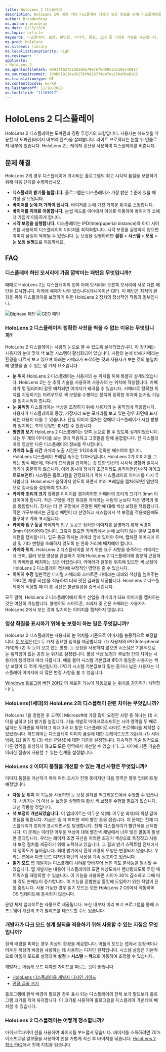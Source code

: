 ```yaml
---
title: HoloLens 2 디스플레이
description: HoloLens 2에 대한 기대 디스플레이 최상의 영상 화질을 위해 디스플레이를 구성하기 위한 지침입니다.
author: BrandonBray
ms.author: branbray
ms.date: 8/13/2020
ms.topic: article
keywords: 디스플레이, 보정, 편안함, 시각적, 품질, ipd 등 다양한 기능을 제공합니다.
ms.prod: hololens
ms.sitesec: library
ms.localizationpriority: high
ms.reviewer: ''
appliesto:
- HoloLens 2
ms.openlocfilehash: 0001ff627b150a9ba79e76f8d995231186c46917
ms.sourcegitcommit: 108b818130e2627bf08107f4e47ae159dd6ab1d2
ms.translationtype: HT
ms.contentlocale: ko-KR
ms.lasthandoff: 11/10/2020
ms.locfileid: "11163017"
---
```

# HoloLens 2 디스플레이

HoloLens 2 디스플레이는 도파관과 경량 투영기의 조합입니다. 사용자는 헤드셋을 착용할 때 도파관(바이저 내부의 렌즈)을 살펴봅니다. 라이트 프로젝터는 눈썹 위 인클로저 내부에 있습니다. HoloLens 2는 레이저 광선을 사용하여 디스플레이를 비춥니다.

## 문제 해결

HoloLens 2의 경우 디스플레이에 표시되는 홀로그램의 최고 시각적 품질을 보장하기 위해 다음 단계를 수행하십시오.

* **디스플레이 밝기를 늘립니다.** 홀로그램은 디스플레이가 가장 밝은 수준에 있을 때 가장 잘 보입니다.
* **바이저를 눈에 더 가까이 댑니다.** 바이저를 눈에 가장 가까운 위치로 스윙합니다.
* **바이저를 아래로 이동합니다.** 눈썹 패드를 이마에서 아래로 이동하여 바이저가 코에 더 가깝게 이동하게 합니다.
* **시각 보정을 실행합니다.** 디스플레이는 IPD(Interpuperial distance)와 아이 시어즈를 사용하여 디스플레이의 이미지를 최적화합니다. 시각 보정을 실행하지 않으면 이미지 품질이 악화될 수 있습니다. 눈 보정을 실행하려면 **설정** > **시스템** > **보정** > **눈 보정 실행**으로 이동하세요.

## FAQ

### 디스플레이 하단 모서리에 가끔 깜박이는 패턴은 무엇입니까?

때때로 HoloLens 2는 디스플레이의 왼쪽 아래 모서리와 오른쪽 모서리에 서로 다른 패턴을 표시합니다. 아래에 예제가 나와 있습니다(애니메이션 GIF). 이 패턴은 최적의 환경을 위해 디스플레이를 보정하기 위한 HoloLens 2 장치의 정상적인 작동의 일부입니다.

![Biphase 패턴](./images/DAT-Biphase-Fiducial.gif) ![GEO 패턴](./images/DAT-GEO-Fiducial.gif)

### HoloLens 2 디스플레이의 정확한 사진을 찍을 수 없는 이유는 무엇입니까?

HoloLens 2 디스플레이는 사람의 눈으로 볼 수 있도록 설계되었습니다. 이 장치에는 사용자의 눈에 맞게 색 보정 시스템이 활성화되어 있습니다. 사람의 눈에 비해 카메라는 환경을 다르게 보고 있으며 아래는 카메라가 포착하는 것과 사용자가 보는 것의 불일치에 영향을 줄 수 있는 몇 가지 요소입니다.

* **눈 위치** HoloLens 2 디스플레이는 사용자의 눈 위치를 위해 특별히 설계되었습니다. HoloLens 2는 눈 추적 기술을 사용하여 사용자의 눈 위치에 적응합니다. 카메라가 몇 밀리미터 잘못 배치되면 이미지가 왜곡될 수 있습니다. 카메라로 정확한 위치를 지정하기는 어려우므로 색 보정을 수행하는 장치의 정확한 위치와 눈가림 기능을 일치시켜야 합니다.
* **눈 움직임** 디스플레이는 색상을 조정하기 위해 사용자의 눈 움직임에 적응합니다. 사용자가 디스플레이의 중앙, 가장자리 또는 모서리를 보고 있는 경우 화면에 표시되는 내용이 다를 수 있습니다. 단일 이미지 캡처는 잘해야 디스플레이가 시선 방향과 일치하는 축의 모양만 표시할 수 있습니다.
* **쌍안경 보기** HoloLens 2 디스플레이는 양쪽 눈으로 볼 수 있도록 설계되었습니다. 뇌는 두 개의 이미지를 보는 것에 적응하고 그것들을 함께 융합합니다. 한 디스플레이의 영상만 다른 디스플레이의 정보를 무시합니다.
* **카메라 노출 시간** 카메라 노출 시간은 1/120초의 정확한 배수여야 합니다. HoloLens 디스플레이 프레임 속도는 120Hz입니다. HoloLens 2가 이미지를 그리는 방식 때문에, 하나의 프레임을 캡처하는 것 또한 인간의 시각적 경험과 일치시키기에 충분하지 않습니다. 이와 동시에 장치가 조금이라도 움직이면(단순히 마이크로모브먼트) 시스템은 홀로그램을 안정화하기 위해 디스플레이의 이미지를 다시 투사합니다. HoloLens가 움직이지 않도록 하면서 여러 프레임을 캡처하려면 일반적으로 검사실을 설정해야 합니다.
* **카메라 조리개 크기** 정확한 이미지를 캡처하려면 카메라의 조리개 크기가 3mm 이상이어야 합니다. 작은 구멍을 가진 휴대폰 카메라는 사람의 눈보다 작은 영역의 빛을 통합합니다. 장치는 더 큰 구멍에서 관찰된 패턴에 대해 색상 보정을 적용합니다. 작은 개구부에서는 균일성 패턴이 더 선명하고 시스템에서 색 보정을 적용했음에도 불구하고 계속 표시됩니다.
* **카메라 입구 동공** 카메라의 입구 동공은 정확한 이미지를 촬영하기 위해 직경이 3mm 이상이어야 합니다. 그렇지 않으면 카메라에서 눈에 보이지 않는 일부 고주파 패턴을 캡처합니다. 입구 동공 위치는 카메라 앞에 있어야 하며, 캡처된 이미지에 이상 및 기타 변형을 초래하지 않도록 눈 완화 거리에 배치해야 합니다.
* **카메라 위치.** HoloLens 2 디스플레이를 보기 위한 요구 사항을 충족하는 카메라는 더 크며, 컬러 보정 영상을 관찰하기 위해 HoloLens 2 디스플레이에 충분히 근접하게 카메라를 배치하는 것은 어렵습니다. 카메라가 잘못된 위치에 있으면 색 보정이 HoloLens 2 디스플레이 캡처에 부정적인 영향을 줄 수 있습니다.
* **이미지 수정** 일반적인 디지털 카메라와 스마트폰 카메라는 대비와 색상을 높여주는 TRC(톤 재생 곡선)를 적용하여 더욱 멋진 결과를 제공합니다. HoloLens 2 디스플레이에 적용할 때 이 톤 곡선은 불균일성을 증폭시킵니다.

모두 말해, HoloLens 2 디스플레이에서 특수 산업용 카메라가 대표 이미지를 캡처하는 것은 여전히 가능합니다. 불행히도 스마트폰, 소비자 및 전문 카메라는 사용자가 HoloLens 2에서 보는 것과 일치하는 이미지를 캡처하지 않습니다.

### 영상 화질을 표시하기 위해 눈 보정이 하는 일은 무엇입니까?

HoloLens 2 디스플레이는 사용자의 눈 위치를 기준으로 이미지를 능동적으로 보정합니다. [눈 보정](hololens-calibration.md)은(는) 두 가지 중요한 입력을 제공합니다. (1) 사용자의 IPD(Interpherial 거리)와 (2) 각 눈이 보고 있는 방향. 눈 보정을 사용하지 않으면 시스템은 기본적으로 눈 움직임이 없는 공칭 눈 위치로 설정됩니다. 활성 색상 보정과 무보정 간의 차이는 사용자의 생리학에 따라 다릅니다. 예를 들어 시스템 기본값과 IPD가 동일한 사용자는 색상 보정이 더 적게 개선됩니다. IPD가 시스템 기본값보다 훨씬 좁거나 넓은 사용자는 디스플레이 이미지에 더 많은 변경 사항을 볼 수 있습니다.

[Windows 홀로그램 버전 20H2](hololens-release-notes.md#windows-holographic-version-20h2) 의 새로운 기능이 [자동으로 눈 위치를 감지](hololens-calibration.md#auto-eye-position-support)하기 시작합니다. 

### HoloLens(1세대)와 HoloLens 2의 디스플레이 관련 차이는 무엇입니까?

HoloLens 1을 경험한 후 고객이 Microsoft에 가장 많이 요청한 사항 중 하나는 (1) 시야를 넓히고 (2) 밝기를 높입니다. 기술 개발로 마이크로소프트는 시야 영역을 두 배로 넓히는 도파관을 제작하고 최대 3배 더 밝은 디스플레이로 라이트 프로젝터를 제작할 수 있었습니다. 하드웨어는 디스플레이 이미지 품질에 대한 트레이드오프 3중(예: (1) 시야 범위, (2) 밝기 및 (3) 색상 균일성)에 대한 기준을 설정합니다. 지속적인 기술 발전으로 다른 영역을 희생하지 않고도 모든 영역에서 개선할 수 있습니다. 그 사이에 기존 기술은 이러한 절충에 사용할 수 있는 한계를 설정합니다.

### HoloLens 2 이미지 품질을 개선할 수 있는 개선 사항은 무엇입니까?

이미지 품질을 개선하기 위해 여러 조사가 진행 중이지만 다음 영역은 향후 업데이트될 예정입니다.

* **자동 눈 위치** 이 기능을 사용하면 눈 보정 절차를 백그라운드에서 수행할 수 있습니다. 사용자는 더 이상 눈 보정을 실행하여 활성 색 보정을 수행할 필요가 없습니다. 대신 작동할 것입니다.
* **색 보정이 개선되었습니다.** 이 업데이트는 어두운 색(예: 어두운 회색)의 색상 값에 초점을 맞춥니다. 지금은 좀 더 희미한 색이 빨간 톤을 잡습니다. 이 문제는 전체 디스플레이가 흐리게 표시되면서도 발생합니다. 전체 디스플레이가 빨간색을 선택합니다. 이 문제는 이러한 어두운 색상에 대해 빨간색 채널에서 너무 많은 활동이 발생한 결과입니다. 우리는 레이저 조명 곡선을 이러한 조광기 색상으로 특징짓고 사용자 보정 절차를 제공하기 위해 노력하고 있습니다. 그 결과 밝기 스펙트럼 전체에서 색 정확도가 높아집니다. 최대 밝기에서 흰색 배경의 모양은 변경되지 않습니다. 우리는 앱에서 다크 모드 디자인 패턴의 사용을 계속 권고하고 있습니다.
* **읽기 모드** 앱 개발자는 디스플레이 시야를 맞바꾸어 높은 각도 분해능을 달성할 수 있습니다. 앱 개발자는 내용이 디스플레이의 도면 해상도에서 렌더링되도록 투영 매트릭스를 재정의할 수 있습니다. 이 기능을 사용하면 시야가 30% 감소하고 그에 따라 각도 분해능이 증가합니다. 이 기능을 혼합현실 툴킷에 도입하기 위한 작업이 진행 중입니다. 사용 가능한 경우 읽기 모드는 모든 HoloLens 2 OS에서 작동하며 OS 업데이트에 종속되지 않습니다.

운영 체제 업데이트는 자동으로 제공됩니다. 또한 내부자 미리 보기 프로그램을 통해 소프트웨어 개선의 초기 릴리즈를 테스트할 수도 있습니다.

### 개발자가 다크 모드 설계 원칙을 적용하기 위해 사용할 수 있는 지침은 무엇입니까?

흰색 배경을 피하는 경우 최상의 환경을 제공합니다. 어둡게 모드는 앱에서 검정색이나 어두운 색상의 배경을 사용하는 데 사용하는 디자인 원칙입니다. 시스템 설정은 기본적으로 어둡게 모드로 설정되며 **설정** > **시스템** > **색**으로 이동하여 조정할 수 있습니다.

개발자는 어둡게 모드 디자인 가이드를 따르는 것이 좋습니다.

* [HoloLens 디스플레이용 개발자 디자인 가이드](https://docs.microsoft.com/windows/mixed-reality/designing-content-for-holographic-display#design-guidelines)
* [권장 글꼴 크기](https://docs.microsoft.com/windows/mixed-reality/typography#recommended-font-size)

홀로그램에 흰색 배경이 필요한 경우 표시 되는 디스플레이의 전체 보기 필드보다 홀로그램 크기를 작게 유지합니다. 이 크기를 사용하여 홀로그램을 디스플레이 가운데에 배치할 수 있습니다.

### HoloLens 2 디스플레이는 어떻게 청소합니까?

마이크로파이버 천을 사용하여 바이저를 부드럽게 닦습니다. 바이저를 소독하려면 70% 이소프로필 알코올을 사용하여 천을 가볍게 적신 후 바이저를 닦습니다. [HoloLens 2 청소 FAQ](hololens2-maintenance.md)에서 전체 지침을 읽습니다.
